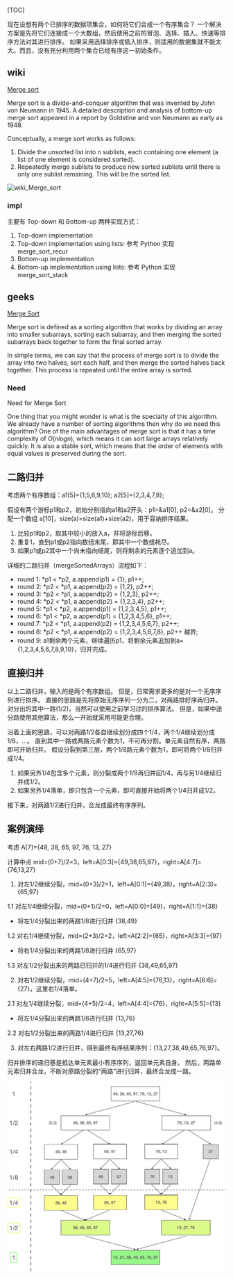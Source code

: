 [TOC]

现在设想有两个已排序的数据项集合，如何将它们合成一个有序集合？
一个解决方案是先将它们连接成一个大数组，然后使用之前的冒泡、选择、插入、快速等排序方法对其进行排序。
如果采用选择排序或插入排序，则适用的数据集就不能太大。而且，没有充分利用两个集合已经有序这一初始条件。

## wiki

[Merge sort](https://en.wikipedia.org/wiki/Merge_sort)

Merge sort is a divide-and-conquer algorithm that was invented by John von Neumann in 1945.
A detailed description and analysis of bottom-up merge sort appeared in a report by Goldstine and von Neumann as early as 1948.

Conceptually, a merge sort works as follows:

1. Divide the unsorted list into n sublists, each containing one element (a list of one element is considered sorted).
2. Repeatedly merge sublists to produce new sorted sublists until there is only one sublist remaining. This will be the sorted list.

![wiki_Merge_sort](https://upload.wikimedia.org/wikipedia/commons/thumb/e/e6/Merge_sort_algorithm_diagram.svg/600px-Merge_sort_algorithm_diagram.svg.png)

### impl

主要有 Top-down 和 Bottom-up 两种实现方式：

1. Top-down implementation
2. Top-down implementation using lists: 参考 Python 实现 merge_sort_recur
3. Bottom-up implementation
4. Bottom-up implementation using lists: 参考 Python 实现 merge_sort_stack

## geeks

[Merge Sort](https://www.geeksforgeeks.org/merge-sort/)

Merge sort is defined as a sorting algorithm that works by dividing an array into smaller subarrays, sorting each subarray, and then merging the sorted subarrays back together to form the final sorted array.

In simple terms, we can say that the process of merge sort is to divide the array into two halves, sort each half, and then merge the sorted halves back together. This process is repeated until the entire array is sorted.

### Need

Need for Merge Sort

One thing that you might wonder is what is the specialty of this algorithm. We already have a number of sorting algorithms then why do we need this algorithm? One of the main advantages of merge sort is that it has a time complexity of $O(nlogn)$, which means it can sort large arrays relatively quickly. It is also a stable sort, which means that the order of elements with equal values is preserved during the sort.

## 二路归并

考虑两个有序数组：a1[5]={1,5,6,9,10}; a2[5]={2,3,4,7,8};  

假设有两个游标p1和p2，初始分别指向a1和a2开头：p1=&a1[0], p2=&a2[0]。
分配一个数组 a[10]，size(a)=size(a1)+size(a2)，用于容纳排序结果。

1. 比较p1和p2，取其中较小的放入a，并将游标后移。
2. 重复1，直到p1或p2指向数组末尾，即其中一个数组耗尽。
3. 如果p1或p2其中一个尚未指向结尾，则将剩余的元素逐个追加到a。

详细的二路归并（mergeSortedArrays）流程如下：

- round 1: *p1 < *p2, a.append(p1) = {1}, p1++;
- round 2: *p2 < *p1, a.append(p2) = {1,2}, p2++;
- round 3: *p2 < *p1, a.append(p2) = {1,2,3}, p2++;
- round 4: *p2 < *p1, a.append(p2) = {1,2,3,4}, p2++;
- round 5: *p1 < *p2, a.append(p1) = {1,2,3,4,5}, p1++;
- round 6: *p1 < *p2, a.append(p1) = {1,2,3,4,5,6}, p1++;
- round 7: *p2 < *p1, a.append(p2) = {1,2,3,4,5,6,7}, p2++;
- round 8: *p2 < *p1, a.append(p2) = {1,2,3,4,5,6,7,8}, p2++ 越界;
- round 9: a1剩余两个元素，继续遍历p1，将剩余元素追加到a={1,2,3,4,5,6,7,8,9,10}，归并完成。

## 直接归并

以上二路归并，输入的是两个有序数组。
但是，日常需求更多的是对一个无序序列进行排序。
直接的思路是先将原始无序序列一分为二，对两路排好序再归并。
对分出的其中一路(1/2)，当然可以使用之前学习过的排序算法。
但是，如果中途分路使用其他算法，那么一开始就采用可能更合理。

沿着上面的思路，可以对两路1/2各自继续划分成四个1/4，两个1/4继续划分成1/8，...。
直到其中一路或两路元素个数为1，不可再分割。单元素自然有序，两路即可开始归并。
假设分裂到第三层，两个1/8路元素个数为1，即可将两个1/8归并成1/4。

1. 如果另外1/4包含多个元素，则分裂成两个1/8再归并回1/4，再与另1/4继续归并成1/2。
2. 如果另外1/4落单，即只包含一个元素，即可直接开始将两个1/4归并成1/2。

接下来，对两路1/2进行归并，合龙成最终有序序列。

## 案例演绎

考虑 A[7]={49, 38, 65, 97, 76, 13, 27}

计算中点 mid=(0+7)/2=3，left=A[0:3]={49,38,65,97}，right=A[4:7]={76,13,27}

1. 对左1/2继续分裂，mid=(0+3)/2=1，left=A[0:1]={49,38}，right=A[2:3]={65,97}

1.1 对左1/4继续分裂，mid=(0+1)/2=0，left=A[0:0]={49}，right=A[1:1]={38}

- 将左1/4分裂出来的两路1/8进行归并 {38,49}

1.2 对右1/4继续分裂，mid=(2+3)/2=2，left=A[2:2]={65}，right=A[3:3]={97}

- 将右1/4分裂出来的两路1/8进行归并 {65,97}

1.3 对左1/2分裂出来的两路已归并的1/4进行归并 {38,49,65,97}

2. 对右1/2继续分裂，mid=(4+7)/2=5，left=A[4:5]={76,13}，right=A[6:6]={27}，这里右1/4落单。

2.1 对左1/4继续分裂，mid=(4+5)/2=4，left=A[4:4]={76}，right=A[5:5]={13}

- 将左1/4分裂出来的两路1/8进行归并 {13,76}

2.2 对右1/2分裂出来的两路1/4进行归并 {13,27,76}

3. 对左右两路1/2进行归并，得到最终有序结果序列：{13,27,38,49,65,76,97}。

归并排序的递归基是抵达单元素最小有序序列，返回单元素自身。
然后，两路单元素归并合龙，不断对原路分裂的“两路”进行归并，最终合龙成一路。

![mergeSort](./../../images/mergeSort/mergeSort.png)

